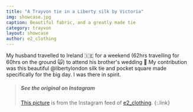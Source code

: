 ```yaml
---
title: "A Trayvon tie in a Liberty silk by Victoria"
img: showcase.jpg
caption: Beautiful fabric, and a greatly made tie
category: trayvon
layout: showcase
author: e2_clothing
---
```


My husband travelled to Ireland 🇮🇪 for a weekend (62hrs travelling for 60hrs on the ground 🙀) to attend his brother's wedding 👏
My contribution was this beautiful @libertylondon silk tie and pocket square made specifically for the big day. I was there in spirit.

> ##### See the original on Instagram
> [This picture](https://www.instagram.com/p/BZR3pyCHLjm/) is from the Instagram feed of [e2_clothing](https://www.instagram.com/e2_clothing/).
{:.link}


